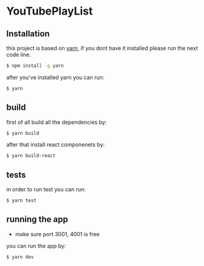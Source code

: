 # YouTubePlayList

## Installation

this project is based on [yarn](https://yarnpkg.com/), if you dont have it installed please run the next code line.

```bash
$ npm install -g yarn
```

after you've installed yarn you can run:
```bash
$ yarn
```

## build

first of all build all the dependencies by:
```bash
$ yarn build
```

after that install react componenets by:
```bash
$ yarn build-react
```

## tests

in order to run test you can run:
```bash
$ yarn test
```

## running the app

- make sure port 3001, 4001 is free

you can run the app by:
```bash
$ yarn dev
```